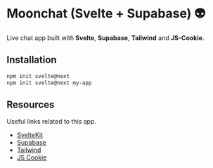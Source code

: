 
# Moonchat (Svelte + Supabase) 👽

Live chat app built with **Svelte**, **Supabase**, **Tailwind** and **JS-Cookie**.


## Installation

```bash
npm init svelte@next
npm init svelte@next my-app
```
    
## Resources

Useful links related to this app. 

- [SvelteKit](https://kit.svelte.dev/)
- [Supabase](https://supabase.com/)
- [Tailwind](https://tailwindcss.com/)
- [JS Cookie](https://github.com/js-cookie/js-cookie)


